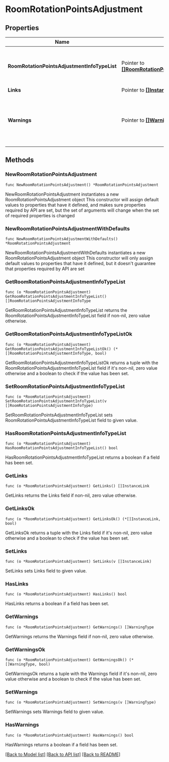 # RoomRotationPointsAdjustment

## Properties

Name | Type | Description | Notes
------------ | ------------- | ------------- | -------------
**RoomRotationPointsAdjustmentInfoTypeList** | Pointer to [**[]RoomRotationPointsAdjustmentInfoType**](RoomRotationPointsAdjustmentInfoType.md) | List of Room Rotation Points Information to update | [optional] 
**Links** | Pointer to [**[]InstanceLink**](InstanceLink.md) |  | [optional] 
**Warnings** | Pointer to [**[]WarningType**](WarningType.md) | Used in conjunction with the Success element to define a business error. | [optional] 

## Methods

### NewRoomRotationPointsAdjustment

`func NewRoomRotationPointsAdjustment() *RoomRotationPointsAdjustment`

NewRoomRotationPointsAdjustment instantiates a new RoomRotationPointsAdjustment object
This constructor will assign default values to properties that have it defined,
and makes sure properties required by API are set, but the set of arguments
will change when the set of required properties is changed

### NewRoomRotationPointsAdjustmentWithDefaults

`func NewRoomRotationPointsAdjustmentWithDefaults() *RoomRotationPointsAdjustment`

NewRoomRotationPointsAdjustmentWithDefaults instantiates a new RoomRotationPointsAdjustment object
This constructor will only assign default values to properties that have it defined,
but it doesn't guarantee that properties required by API are set

### GetRoomRotationPointsAdjustmentInfoTypeList

`func (o *RoomRotationPointsAdjustment) GetRoomRotationPointsAdjustmentInfoTypeList() []RoomRotationPointsAdjustmentInfoType`

GetRoomRotationPointsAdjustmentInfoTypeList returns the RoomRotationPointsAdjustmentInfoTypeList field if non-nil, zero value otherwise.

### GetRoomRotationPointsAdjustmentInfoTypeListOk

`func (o *RoomRotationPointsAdjustment) GetRoomRotationPointsAdjustmentInfoTypeListOk() (*[]RoomRotationPointsAdjustmentInfoType, bool)`

GetRoomRotationPointsAdjustmentInfoTypeListOk returns a tuple with the RoomRotationPointsAdjustmentInfoTypeList field if it's non-nil, zero value otherwise
and a boolean to check if the value has been set.

### SetRoomRotationPointsAdjustmentInfoTypeList

`func (o *RoomRotationPointsAdjustment) SetRoomRotationPointsAdjustmentInfoTypeList(v []RoomRotationPointsAdjustmentInfoType)`

SetRoomRotationPointsAdjustmentInfoTypeList sets RoomRotationPointsAdjustmentInfoTypeList field to given value.

### HasRoomRotationPointsAdjustmentInfoTypeList

`func (o *RoomRotationPointsAdjustment) HasRoomRotationPointsAdjustmentInfoTypeList() bool`

HasRoomRotationPointsAdjustmentInfoTypeList returns a boolean if a field has been set.

### GetLinks

`func (o *RoomRotationPointsAdjustment) GetLinks() []InstanceLink`

GetLinks returns the Links field if non-nil, zero value otherwise.

### GetLinksOk

`func (o *RoomRotationPointsAdjustment) GetLinksOk() (*[]InstanceLink, bool)`

GetLinksOk returns a tuple with the Links field if it's non-nil, zero value otherwise
and a boolean to check if the value has been set.

### SetLinks

`func (o *RoomRotationPointsAdjustment) SetLinks(v []InstanceLink)`

SetLinks sets Links field to given value.

### HasLinks

`func (o *RoomRotationPointsAdjustment) HasLinks() bool`

HasLinks returns a boolean if a field has been set.

### GetWarnings

`func (o *RoomRotationPointsAdjustment) GetWarnings() []WarningType`

GetWarnings returns the Warnings field if non-nil, zero value otherwise.

### GetWarningsOk

`func (o *RoomRotationPointsAdjustment) GetWarningsOk() (*[]WarningType, bool)`

GetWarningsOk returns a tuple with the Warnings field if it's non-nil, zero value otherwise
and a boolean to check if the value has been set.

### SetWarnings

`func (o *RoomRotationPointsAdjustment) SetWarnings(v []WarningType)`

SetWarnings sets Warnings field to given value.

### HasWarnings

`func (o *RoomRotationPointsAdjustment) HasWarnings() bool`

HasWarnings returns a boolean if a field has been set.


[[Back to Model list]](../README.md#documentation-for-models) [[Back to API list]](../README.md#documentation-for-api-endpoints) [[Back to README]](../README.md)


